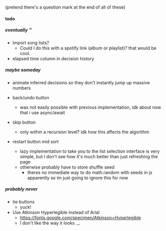 (pretend there's a question mark at the end of all of these)

#### todo

##### eventually :tm:
- Import song lists?
	- Could I do this with a spotify link (album or playlist)? that would be cool.
- elapsed time column in decision history

##### maybe someday
- animate inferred decisions so they don't instantly jump up massive numbers

- back/undo button
	- was not easily possible with previous implementation, idk about now that i use async/await
- skip button
	- only within a recursion level? idk how this affects the algorithm

- restart button mid sort
	- lazy implementation to take you to the list selection interface is very simple, but I don't see how it's much better than just refreshing the page
	- otherwise probably have to store shuffle seed
		- theres no immediate way to do math.random with seeds in js apparently so im just going to ignore this for now

##### probably never
- tie buttons
	- yuck!
- Use Atkinson Hyperlegible instead of Arial
	- https://fonts.google.com/specimen/Atkinson+Hyperlegible
	- I don't like the way it looks ._.